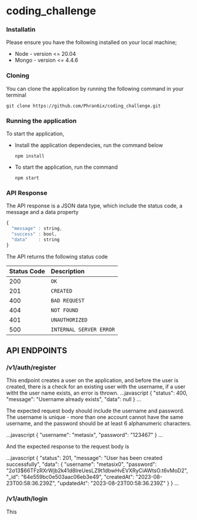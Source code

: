 # coding_challenge

### Installatin
Please ensure you have the following installed on your local machine;
+ Node - version <= 20.04
+ Mongo - version <= 4.4.6

### Cloning
You can clone the application by running the following command in your terminal 

`git clone https://github.com/Phran6ix/coding_challenge.git`

### Running the application
To start the application, 
+ Install the application dependecies, run the command below
  
  `npm install`
+ To start the application, run the command
  
    `npm start`

### API Response 
The API response is a JSON data type, which include the status code, a message and a data property


```javascript
{
  "message" : string,
  "success" : bool,
  "data"    : string
}
```

The API returns the following status code


| Status Code | Description |
| :--- | :--- |
| 200 | `OK` |
| 201 | `CREATED` |
| 400 | `BAD REQUEST` |
| 404 | `NOT FOUND` |
| 401 | `UNAUTHORIZED` |
| 500 | `INTERNAL SERVER ERROR` |


## API ENDPOINTS
### /v1/auth/register
This endpoint creates a user on the application, and before the user is created, there is a check for an existing user with the username, if a user witht the user name exists, an error is thrown. 
...javascript
{
    "status": 400,
    "message": "Username already exists",
    "data": null
}
...

The expected request body should include the username and password. The username is unique - more than one account cannot have the same username, and the password should be at least 6 alphanumeric characters. 

...javascript
{
    "username": "metasix",
    "password": "123467"
}
...

And the expected response to the request body is 

...javascript
{
    "status": 201,
    "message": "User has been created successfully",
    "data": {
        "username": "metasix0",
        "password": "$2a$13$66TFzRXrWjb2k41d8IreUesLZ9t1dbwHvEVXRyCiAWtsO.t6vMoD2",
        "_id": "64e559bc0e503aac06eb3e49",
        "createdAt": "2023-08-23T00:58:36.239Z",
        "updatedAt": "2023-08-23T00:58:36.239Z"
    }
}
...

### /v1/auth/login
This 
